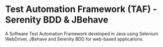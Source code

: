 # Test Automation Framework (TAF) - Serenity BDD & JBehave
A Software Test Automation Framework developed in Java using Selenium WebDriver, JBehave and Serenity BDD for web-based applications.
